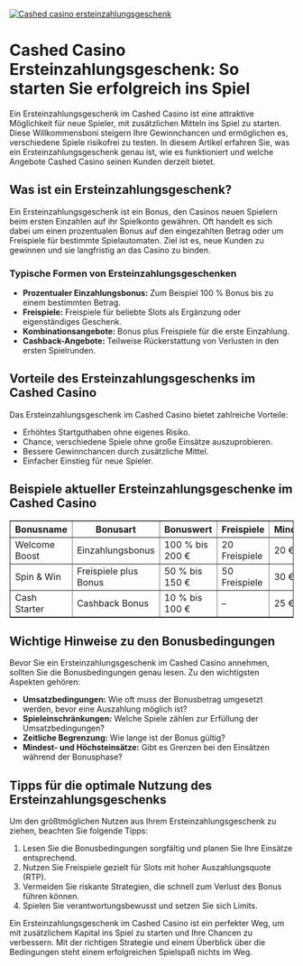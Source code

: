 [![Cashed casino ersteinzahlungsgeschenk](https://123-caf.pages.dev/gitsignup.png)](https://vrmoo.ru/Bt82HjjY)

<h1>Cashed Casino Ersteinzahlungsgeschenk: So starten Sie erfolgreich ins Spiel</h1> <p>Ein Ersteinzahlungsgeschenk im Cashed Casino ist eine attraktive Möglichkeit für neue Spieler, mit zusätzlichen Mitteln ins Spiel zu starten. Diese Willkommensboni steigern Ihre Gewinnchancen und ermöglichen es, verschiedene Spiele risikofrei zu testen. In diesem Artikel erfahren Sie, was ein Ersteinzahlungsgeschenk genau ist, wie es funktioniert und welche Angebote Cashed Casino seinen Kunden derzeit bietet.</p>  <h2>Was ist ein Ersteinzahlungsgeschenk?</h2> <p>Ein Ersteinzahlungsgeschenk ist ein Bonus, den Casinos neuen Spielern beim ersten Einzahlen auf ihr Spielkonto gewähren. Oft handelt es sich dabei um einen prozentualen Bonus auf den eingezahlten Betrag oder um Freispiele für bestimmte Spielautomaten. Ziel ist es, neue Kunden zu gewinnen und sie langfristig an das Casino zu binden.</p>  <h3>Typische Formen von Ersteinzahlungsgeschenken</h3> <ul>   <li><strong>Prozentualer Einzahlungsbonus:</strong> Zum Beispiel 100 % Bonus bis zu einem bestimmten Betrag.</li>   <li><strong>Freispiele:</strong> Freispiele für beliebte Slots als Ergänzung oder eigenständiges Geschenk.</li>   <li><strong>Kombinationsangebote:</strong> Bonus plus Freispiele für die erste Einzahlung.</li>   <li><strong>Cashback-Angebote:</strong> Teilweise Rückerstattung von Verlusten in den ersten Spielrunden.</li> </ul>  <h2>Vorteile des Ersteinzahlungsgeschenks im Cashed Casino</h2> <p>Das Ersteinzahlungsgeschenk im Cashed Casino bietet zahlreiche Vorteile:</p> <ul>   <li>Erhöhtes Startguthaben ohne eigenes Risiko.</li>   <li>Chance, verschiedene Spiele ohne große Einsätze auszuprobieren.</li>   <li>Bessere Gewinnchancen durch zusätzliche Mittel.</li>   <li>Einfacher Einstieg für neue Spieler.</li> </ul>  <h2>Beispiele aktueller Ersteinzahlungsgeschenke im Cashed Casino</h2> <table border="1" cellpadding="5" cellspacing="0" style="border-collapse: collapse;">   <thead>     <tr>       <th>Bonusname</th>       <th>Bonusart</th>       <th>Bonuswert</th>       <th>Freispiele</th>       <th>Mindesteinzahlung</th>     </tr>   </thead>   <tbody>     <tr>       <td>Welcome Boost</td>       <td>Einzahlungsbonus</td>       <td>100 % bis 200 €</td>       <td>20 Freispiele</td>       <td>20 €</td>     </tr>     <tr>       <td>Spin & Win</td>       <td>Freispiele plus Bonus</td>       <td>50 % bis 150 €</td>       <td>50 Freispiele</td>       <td>30 €</td>     </tr>     <tr>       <td>Cash Starter</td>       <td>Cashback Bonus</td>       <td>10 % bis 100 €</td>       <td>–</td>       <td>25 €</td>     </tr>   </tbody> </table>  <h2>Wichtige Hinweise zu den Bonusbedingungen</h2> <p>Bevor Sie ein Ersteinzahlungsgeschenk im Cashed Casino annehmen, sollten Sie die Bonusbedingungen genau lesen. Zu den wichtigsten Aspekten gehören:</p> <ul>   <li><strong>Umsatzbedingungen:</strong> Wie oft muss der Bonusbetrag umgesetzt werden, bevor eine Auszahlung möglich ist?</li>   <li><strong>Spieleinschränkungen:</strong> Welche Spiele zählen zur Erfüllung der Umsatzbedingungen?</li>   <li><strong>Zeitliche Begrenzung:</strong> Wie lange ist der Bonus gültig?</li>   <li><strong>Mindest- und Höchsteinsätze:</strong> Gibt es Grenzen bei den Einsätzen während der Bonusphase?</li> </ul>  <h2>Tipps für die optimale Nutzung des Ersteinzahlungsgeschenks</h2> <p>Um den größtmöglichen Nutzen aus Ihrem Ersteinzahlungsgeschenk zu ziehen, beachten Sie folgende Tipps:</p> <ol>   <li>Lesen Sie die Bonusbedingungen sorgfältig und planen Sie Ihre Einsätze entsprechend.</li>   <li>Nutzen Sie Freispiele gezielt für Slots mit hoher Auszahlungsquote (RTP).</li>   <li>Vermeiden Sie riskante Strategien, die schnell zum Verlust des Bonus führen können.</li>   <li>Spielen Sie verantwortungsbewusst und setzen Sie sich Limits.</li> </ol>  <p>Ein Ersteinzahlungsgeschenk im Cashed Casino ist ein perfekter Weg, um mit zusätzlichem Kapital ins Spiel zu starten und Ihre Chancen zu verbessern. Mit der richtigen Strategie und einem Überblick über die Bedingungen steht einem erfolgreichen Spielspaß nichts im Weg.</p>